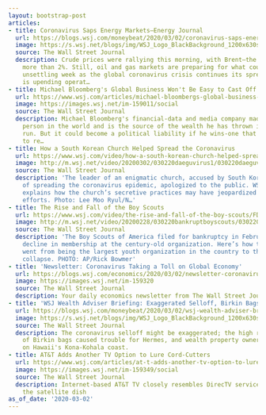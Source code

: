 ```yaml
---
layout: bootstrap-post
articles:
- title: Coronavirus Saps Energy Markets—Energy Journal
  url: https://blogs.wsj.com/moneybeat/2020/03/02/coronavirus-saps-energy-markets-energy-journal/
  image: https://s.wsj.net/blogs/img/WSJ_Logo_BlackBackground_1200x630social
  source: The Wall Street Journal
  description: Crude prices were rallying this morning, with Brent—the global benchmark—up
    more than 2%. Still, oil and gas markets are preparing for what could be another
    unsettling week as the global coronavirus crisis continues its spread. The epidemic
    is upending operat…
- title: Michael Bloomberg's Global Business Won't Be Easy to Cast Off
  url: https://www.wsj.com/articles/michael-bloombergs-global-business-wont-be-easy-to-cast-off-11583154347
  image: https://images.wsj.net/im-159011/social
  source: The Wall Street Journal
  description: Michael Bloomberg's financial-data and media company made him the ninth-richest
    person in the world and is the source of the wealth he has thrown into his presidential
    run. But it could become a political liability if he wins-one that might be difficult
    to re…
- title: How a South Korean Church Helped Spread the Coronavirus
  url: https://www.wsj.com/video/how-a-south-korean-church-helped-spread-the-coronavirus/35C82C31-E313-48BC-AEBC-DB9283693EFA.html
  image: http://m.wsj.net/video/20200302/030220daeguvirus1/030220daeguvirus1_1280x720.jpg
  source: The Wall Street Journal
  description: 'The leader of an enigmatic church, accused by South Korean officials
    of spreading the coronavirus epidemic, apologized to the public. WSJ’s Dasl Yoon
    explains how the church’s secretive practices may have jeopardized containment
    efforts. Photo: Lee Moo Ryul/N…'
- title: The Rise and Fall of the Boy Scouts
  url: https://www.wsj.com/video/the-rise-and-fall-of-the-boy-scouts/FD9C033F-674C-405A-AC74-3C1171404C69.html
  image: http://m.wsj.net/video/20200228/030220bankruptboyscouts/030220bankruptboyscouts_1280x720.jpg
  source: The Wall Street Journal
  description: 'The Boy Scouts of America filed for bankruptcy in February, amid a
    decline in membership at the century-old organization. Here’s how the Boy Scouts
    went from being the largest youth organization in the country to the verge of
    collapse. PHOTO: AP/Rick Bowmer'
- title: 'Newsletter: Coronavirus Taking a Toll on Global Economy'
  url: https://blogs.wsj.com/economics/2020/03/02/newsletter-coronavirus-taking-a-toll-on-global-economy/
  image: https://images.wsj.net/im-159320
  source: The Wall Street Journal
  description: Your daily economics newsletter from The Wall Street Journal.
- title: 'WSJ Wealth Adviser Briefing: Exaggerated Selloff, Birkin Bags, Hawaii Property'
  url: https://blogs.wsj.com/moneybeat/2020/03/02/wsj-wealth-adviser-briefing-exaggerated-selloff-birkin-bags-hawaii-property/
  image: https://s.wsj.net/blogs/img/WSJ_Logo_BlackBackground_1200x630social
  source: The Wall Street Journal
  description: The coronavirus selloff might be exaggerated; the high resale prices
    of Birkin bags caused trouble for Hermes, and wealth property owners pursued property
    on Hawaii's Kona-Kohala coast.
- title: AT&T Adds Another TV Option to Lure Cord-Cutters
  url: https://www.wsj.com/articles/at-t-adds-another-tv-option-to-lure-cord-cutters-11583125261
  image: https://images.wsj.net/im-159349/social
  source: The Wall Street Journal
  description: Internet-based AT&T TV closely resembles DirecTV service, but sidesteps
    the satellite dish
as_of_date: '2020-03-02'
---
```



